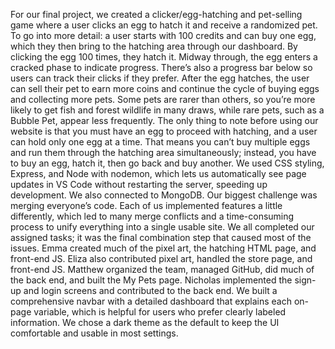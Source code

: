 For our final project, we created a clicker/egg-hatching and pet-selling game where a user clicks an egg to hatch it and receive a randomized pet. To go into more detail: a user starts with 100 credits and can buy one egg, which they then bring to the hatching area through our dashboard. By clicking the egg 100 times, they hatch it. Midway through, the egg enters a cracked phase to indicate progress. There’s also a progress bar below so users can track their clicks if they prefer. After the egg hatches, the user can sell their pet to earn more coins and continue the cycle of buying eggs and collecting more pets. Some pets are rarer than others, so you’re more likely to get fish and forest wildlife in many draws, while rare pets, such as a Bubble Pet, appear less frequently.
The only thing to note before using our website is that you must have an egg to proceed with hatching, and a user can hold only one egg at a time. That means you can’t buy multiple eggs and run them through the hatching area simultaneously; instead, you have to buy an egg, hatch it, then go back and buy another. We used CSS styling, Express, and Node with nodemon, which lets us automatically see page updates in VS Code without restarting the server, speeding up development. We also connected to MongoDB.
Our biggest challenge was merging everyone’s code. Each of us implemented features a little differently, which led to many merge conflicts and a time-consuming process to unify everything into a single usable site. We all completed our assigned tasks; it was the final combination step that caused most of the issues. Emma created much of the pixel art, the hatching HTML page, and front-end JS. Eliza also contributed pixel art, handled the store page, and front-end JS. Matthew organized the team, managed GitHub, did much of the back end, and built the My Pets page. Nicholas implemented the sign-up and login screens and contributed to the back end. We built a comprehensive navbar with a detailed dashboard that explains each on-page variable, which is helpful for users who prefer clearly labeled information. We chose a dark theme as the default to keep the UI comfortable and usable in most settings.

